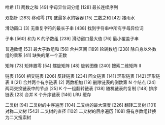 哈希
[1] 两数之和
[49] 字母异位词分组
[128] 最长连续序列

双指针
[283] 移动零
[11] 盛最多水的容器
[15] 三数之和
[42] 接雨水

滑动窗口
[3] 无重复字符的最长子串
[438] 找到字符串中所有字母异位词

子串
[560] 和为 K 的子数组
[239] 滑动窗口最大值
[76] 最小覆盖子串

普通数组
[53] 最大子数组和
[56] 合并区间
[189] 轮转数组
[238] 除自身以外数组的乘积
[41] 缺失的第一个正数

矩阵
[73] 矩阵置零
[54] 螺旋矩阵
[48] 旋转图像
[240] 搜索二维矩阵 II

链表
[160] 相交链表
[206] 反转链表
[234] 回文链表
[141] 环形链表
[142] 环形链表 II
[21] 合并两个有序链表
[2] 两数相加
[19] 删除链表的倒数第 N 个结点
[24] 两两交换链表中的节点
[25] K 个一组翻转链表
[138] 随机链表的复制
[148] 排序链表
[23] 合并 K 个升序链表
[146] LRU 缓存

二叉树
[94] 二叉树的中序遍历
[104] 二叉树的最大深度
[226] 翻转二叉树
[101] 对称二叉树
[543] 二叉树的直径
[102] 二叉树的层序遍历
[108] 将有序数组转换为二叉搜索树